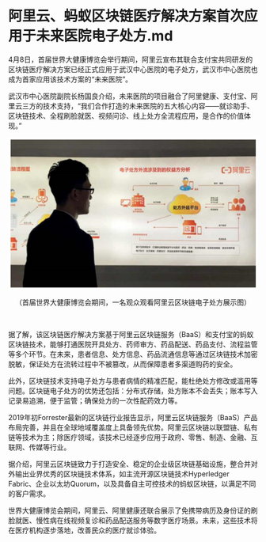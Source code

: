 # 阿里云、蚂蚁区块链医疗解决方案首次应用于未来医院电子处方.md

4月8日，首届世界大健康博览会举行期间，阿里云宣布其联合支付宝共同研发的区块链医疗解决方案已经正式应用于武汉中心医院的电子处方，武汉市中心医院也成为首家应用该技术方案的“未来医院”。

武汉市中心医院副院长杨国良介绍，未来医院的项目融合了阿里健康、支付宝、阿里云三方的技术支持，“我们合作打造的未来医院的五大核心内容——就诊助手、区块链技术、全程刷脸就医、视频问诊、线上处方全流程应用，是合作的价值体现。”

<div style="text-align:center" align="center">
<img src="/images/阿里云、蚂蚁区块链医疗解决方案首次应用于未来医院电子处方1.png" align="center" />

（首届世界大健康博览会期间，一名观众观看阿里云区块链电子处方展示图）
</div>
</br>

据了解，该区块链医疗解决方案基于阿里云区块链服务（BaaS）和支付宝的蚂蚁区块链技术，能够打通医院开具处方、药师审方、药品配送、药品支付、流程监管等多个环节。在未来，患者信息、处方信息、药品流通信息等通过区块链技术加密脱敏，保证处方在流转过程中不被篡改，从而保障患者多渠道购药的安全。

此外，区块链技术支持电子处方与患者病情的精准匹配，能杜绝处方修改或滥用等问题。区块链电子处方的优势还包括：分布式存储，处方账本不会丢失；账本写入记录易追溯，便于监管；确保处方的一次性配药效力等。

2019年初Forrester最新的区块链行业报告显示，阿里云区块链服务（BaaS）产品布局完善，并且在全球地域覆盖度上具备领先优势。阿里云区块链以联盟链、私有链等技术为主；除医疗领域，该技术已经逐步应用于政府、零售、制造、金融、互联网、传媒等行业。

据介绍，阿里云区块链致力于打造安全、稳定的企业级区块链基础设施，整合并对外输出业界优秀的区块链技术体系，如主流开源区块链技术Hyperledger Fabric、企业以太坊Quorum，以及具备自主可控技术的蚂蚁区块链，以满足不同的客户需求。

世界大健康博览会期间，阿里云、阿里健康还联合展示了免携带病历及身份证的刷脸就医、慢性病在线视频复诊和药品配送服务等数字医疗场景。未来，这些技术将在医疗机构逐步落地，改善民众的医疗就诊体验。

